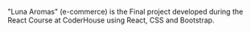 "Luna Aromas" (e-commerce) is the Final project developed during the React Course at CoderHouse using React, CSS and Bootstrap.